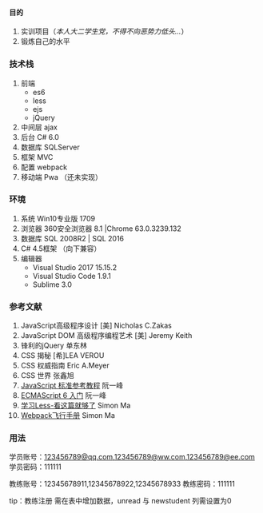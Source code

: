 #### 目的
1. 实训项目（*本人大二学生党，不得不向恶势力低头...*）
2. 锻炼自己的水平

### 技术栈
1. 前端 
    - es6 
    - less
    - ejs
    - jQuery
2. 中间层 ajax
3. 后台 C# 6.0 
4. 数据库 SQLServer 
5. 框架 MVC
6. 配置 webpack
7. 移动端 Pwa （还未实现）

### 环境
1. 系统 Win10专业版 1709
2. 浏览器 360安全浏览器 8.1 |Chrome 63.0.3239.132
3. 数据库 SQL 2008R2 | SQL 2016
4. C# 4.5框架 （向下兼容）
5. 编辑器 
    - Visual Studio 2017 15.15.2 
    - Visual Studio Code 1.9.1
    - Sublime 3.0

### 参考文献
1. JavaScript高级程序设计             [美] Nicholas C.Zakas
2. JavaScript DOM 高级程序编程艺术    [美] Jeremy Keith
3. 锋利的jQuery                        单东林
4. CSS 揭秘                           [希]LEA VEROU
5. CSS 权威指南                        Eric A.Meyer 
6. CSS 世界                           张鑫旭
7. [JavaScript 标准参考教程](http://javascript.ruanyifeng.com/)            阮一峰
8. [ECMAScript 6 入门](http://es6.ruanyifeng.com/)  阮一峰
9. [学习Less-看这篇就够了](https://tomotoes.com/posts/11b92833/)              Simon Ma
10. [Webpack飞行手册](https://tomotoes.com/posts/4d6f8cc5/)                   Simon Ma

### 用法

学员账号：123456789@qq.com,123456789@ww.com,123456789@ee.com
学员密码：111111

教练账号：12345678911,12345678922,12345678933
教练密码：111111

tip：教练注册 需在表中增加数据，unread 与 newstudent 列需设置为0

